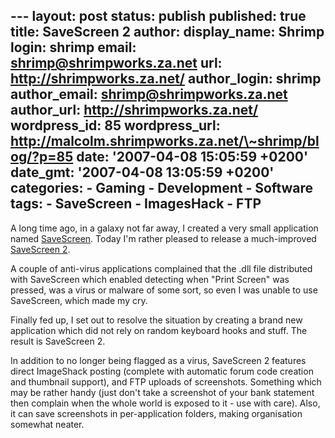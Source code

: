 --- layout: post status: publish published: true title: SaveScreen 2
author: display\_name: Shrimp login: shrimp email:
shrimp@shrimpworks.za.net url: http://shrimpworks.za.net/ author\_login:
shrimp author\_email: shrimp@shrimpworks.za.net author\_url:
http://shrimpworks.za.net/ wordpress\_id: 85 wordpress\_url:
http://malcolm.shrimpworks.za.net/\~shrimp/blog/?p=85 date: '2007-04-08
15:05:59 +0200' date\_gmt: '2007-04-08 13:05:59 +0200' categories: -
Gaming - Development - Software tags: - SaveScreen - ImagesHack - FTP
---

A long time ago, in a galaxy not far away, I created a very small
application named
[SaveScreen](http://shrimpworks.za.net/2005/10/03/savescreen-save-screenshots-instantly/).
Today I'm rather pleased to release a much-improved [SaveScreen
2](/projects/savescreen/).

A couple of anti-virus applications complained that the .dll file
distributed with SaveScreen which enabled detecting when "Print Screen"
was pressed, was a virus or malware of some sort, so even I was unable
to use SaveScreen, which made my cry.

Finally fed up, I set out to resolve the situation by creating a brand
new application which did not rely on random keyboard hooks and stuff.
The result is SaveScreen 2.

In addition to no longer being flagged as a virus, SaveScreen 2 features
direct ImageShack posting (complete with automatic forum code creation
and thumbnail support), and FTP uploads of screenshots. Something which
may be rather handy (just don't take a screenshot of your bank statement
then complain when the whole world is exposed to it - use with care).
Also, it can save screenshots in per-application folders, making
organisation somewhat neater.
